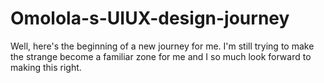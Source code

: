 # Omolola-s-UIUX-design-journey
Well, here's the beginning of a new journey for me. I'm still trying to make the strange become a familiar zone for me and I so much look forward to making this right.

